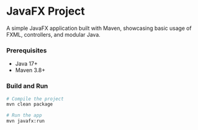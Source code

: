 # JavaFX Project

A simple JavaFX application built with Maven, showcasing basic usage of FXML, controllers, and modular Java.

### Prerequisites

- Java 17+
- Maven 3.8+

### Build and Run

```bash
# Compile the project
mvn clean package

# Run the app
mvn javafx:run
